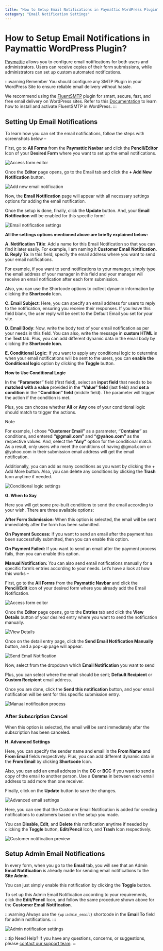 ```yaml
---
title: "How to Setup Email Notifications in Paymattic WordPress Plugin?"
category: "Email Notification Settings"
---
```


# How to Setup Email Notifications in Paymattic WordPress Plugin?

[Paymattic](https://paymattic.com/) allows you to configure email notifications for both users and administrators. Users can receive copies of their form submissions, while administrators can set up custom automated notifications.

:::warning Remember
You should configure any SMTP Plugin in your WordPress Site to ensure reliable email delivery without hassle.

We recommend using the [FluentSMTP](https://fluentsmtp.com/) plugin for smart, secure, fast, and free email delivery on WordPress sites. Refer to this [Documentation](https://fluentsmtp.com/docs/installing-fluent-smtp/) to learn how to install and activate FluentSMTP in WordPress.
:::

## Setting Up Email Notifications

To learn how you can set the email notifications, follow the steps with screenshots below – 

First, go to **All Forms** from the **Paymattic Navbar** and click the **Pencil/Editor** Icon of your **Desired Form** where you want to set up the email notifications.

![Access form editor](/images/email-notification-settings/how-to-setup-email-notifications-in-paymattic-wordpress-plugin/EditPencil-icon-of-a-specific-form-scaled.webp)

Once the **Editor** page opens, go to the Email tab and click the **+ Add New Notification** button.

![Add new email notification](/images/email-notification-settings/how-to-setup-email-notifications-in-paymattic-wordpress-plugin/Add-New-Notification-button-scaled.webp)

Now, the **Email Notification** page will appear with all necessary settings options for adding the email notification.

Once the setup is done, finally, click the **Update** button. And, your **Email Notification** will be enabled for this specific form!

![Email notification settings](/images/email-notification-settings/how-to-setup-email-notifications-in-paymattic-wordpress-plugin/Full-Settings-page-of-Email-Notification-.webp)

**All the settings options mentioned above are briefly explained below:**

**A. Notification Title**: Add a name for this Email Notification so that you can find it later easily. For example, I am naming it  **Customer Email Notification**.
**B. Reply To**: In this field, specify the email address where you want to send your email notifications. 

For example, if you want to send notifications to your manager, simply type the email address of your manager in this field and your manager will receive an email notification after each form submission.

Also, you can use the Shortcode options to collect dynamic information by clicking the **Shortcode** Icon.

**C. Email Subject**: Here, you can specify an email address for users to reply to the notification, ensuring you receive their responses. If you leave this field blank, the user reply will be sent to the Default Email you set for your site. 

**D. Email Body**: Now, write the body text of your email notification as per your needs in this field. You can also, write the message in **custom HTML** in the **Text** tab. Plus, you can add different dynamic data in the email body by clicking the **Shortcode Icon**.

**E. Conditional Logic:** If you want to apply any conditional logic to determine when your email notifications will be sent to the users, you can **enable the Conditional logic** option by clicking the **Toggle** button. 


**How to Use Conditional Logic**

In the **“Parameter”** field (first field), select an **input field** that needs to be **matched with a value** provided in the **“Value” field** (last field) and **set a condition** in the **“Condition” field** (middle field). The parameter will trigger the action if the condition is met.

Plus, you can choose whether **All** or **Any** one of your conditional logic should match to trigger the actions.

>[!Note]
>For example, I chose **“Customer Email”** as a parameter, **“Contains”** as conditions, and entered **“@gmail.com”** and **“@yahoo.com”** as the respective values. And, select the **“Any”** option for the conditional match. As a result, only users who meet the conditions of having @gmail.com or @yahoo.com in their submission email address will get the email notification.

Additionally, you can add as many conditions as you want by clicking the + Add More button.
Also, you can delete any conditions by clicking the **Trash** Icon anytime if needed.

![Conditional logic settings](/images/email-notification-settings/how-to-setup-email-notifications-in-paymattic-wordpress-plugin/Conditional-Logics.webp)

**G. When to Say**

Here you will get some pre-built conditions to send the email according to your wish. There are three available options:

**After Form Submission:**
When this option is selected, the email will be sent immediately after the form has been submitted.

**On Payment Success:**
If you want to send an email after the payment has been successfully submitted, then you can enable this option.

**On Payment Failed:**
If you want to send an email after the payment process fails, then you can enable this option.

**Manual Notification:**
You can also send email notifications manually for a specific form’s entries according to your needs. Let’s have a look at how this works –

First, go to the **All Forms** from the **Paymattic Navbar** and click the **Pencil/Edit** icon of your desired form where you already add the Email Notification.

![Access form editor](/images/email-notification-settings/how-to-setup-email-notifications-in-paymattic-wordpress-plugin/EditPencil-icon-of-a-specific-form-scaled.webp)

Once the **Editor** page opens, go to the **Entries** tab and click the **View Details** button of your desired entry where you want to send the notification manually.

![View Details](/images/email-notification-settings/how-to-setup-email-notifications-in-paymattic-wordpress-plugin/View-details-of-specific-entry-scaled.webp)

Once on the detail entry page, click the **Send Email Notification Manually** button, and a pop-up page will appear.

![Send Email Notification](/images/email-notification-settings/how-to-setup-email-notifications-in-paymattic-wordpress-plugin/Send-email-notification-manually-button-scaled.webp)

Now, select from the dropdown which **Email Notification** you want to send

Plus, you can select where the email should be sent; **Default Recipient** or **Custom Recipient** email address. 

Once you are done, click the **Send this notification** button, and your email notification will be sent for this specific submission entry. 

![Manual notification process](/images/email-notification-settings/how-to-setup-email-notifications-in-paymattic-wordpress-plugin/Send-notification-pop-up-page.webp)

### After Subscription Cancel

When this option is selected, the email will be sent immediately after the subscription has been canceled. 

**H. Advanced Settings**

Here, you can specify the sender name and email in the **From Name** and **From Email** fields respectively. Plus, you can add different dynamic data in the **From Email** by clicking **Shortcode** Icon.

Also, you can add an email address in the **CC** or **BCC** if you want to send a copy of the email to another person. Use a **Comma** in between each email address to add more than one receiver.

Finally, click on the **Update** button to save the changes.

![Advanced email settings](/images/email-notification-settings/how-to-setup-email-notifications-in-paymattic-wordpress-plugin/Advanced-Settings.webp)

Here, you can see that the Customer Email Notification is added for sending notifications to customers based on the setup you made.

You can **Disable**, **Edit**, and **Delete** this notification anytime if needed by clicking the **Toggle** button, **Edit/Pencil** Icon, and **Trash** Icon respectively.  

![Customer notification preview](/images/email-notification-settings/how-to-setup-email-notifications-in-paymattic-wordpress-plugin/Preview-of-added-customer-email-notification-scaled.webp)

## Setup Admin Email Notifications

In every form, when you go to the **Email** tab, you will see that an Admin **Email Notification** is already made for sending email notifications to the **Site Admin**.

You can just simply enable this notification by clicking the **Toggle** button. 

To set up this Admin Email Notification according to your requirements, click the **Edit/Pencil** Icon, and follow the same procedure shown above for the **Customer Email Notification**.

:::warning
Always use the `{wp:admin_email}` shortcode in the **Email To** field for admin notifications.
:::

![Admin notification settings](/images/email-notification-settings/how-to-setup-email-notifications-in-paymattic-wordpress-plugin/Pre-built-Admin-Email-Notification-scaled.webp)

:::tip Need Help?
If you have any questions, concerns, or suggestions, please [contact our support team](https://wpmanageninja.com/support-tickets/).
:::